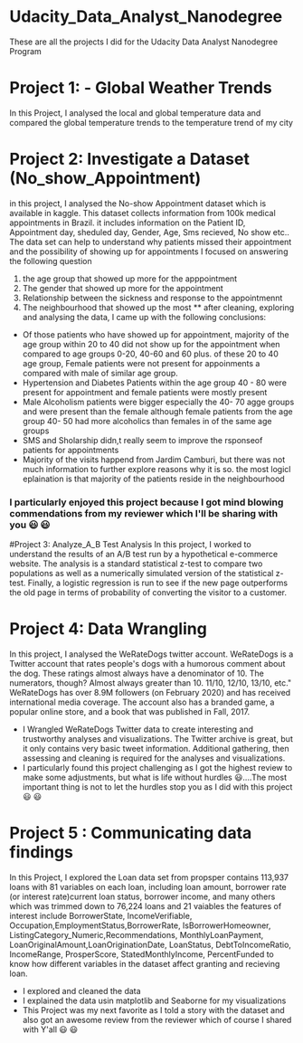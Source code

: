 # Udacity_Data_Analyst_Nanodegree
These are all the projects I did for the Udacity Data Analyst Nanodegree Program

# Project 1: - Global Weather Trends
In this Project, I analysed the local and global temperature data and compared the global temperature trends to the temperature trend of my city

# Project 2: Investigate a Dataset (No_show_Appointment)
in this project, I analysed the No-show Appointment dataset which is available in kaggle. This dataset collects information from 100k medical appointments in Brazil. it includes information on the Patient ID, Appointment day, sheduled day, Gender, Age, Sms recieved, No show etc.. The data set can help to understand why patients missed their appointment and the possibility of showing up for appointments I focused on answering the following question

1. the age group that showed up more for the apppointment
2. The gender that showed up more for the appointment
3. Relationship between the sickness and response to the appointmennt
4. The neighbourhood that showed up the most
** after cleaning, exploring and analysing the data, I came up with the following conclusions:
- Of those patients who have showed up for appointment, majority of the age group within 20 to 40 did not show up for the appointment when compared to age groups 0-20, 40-60 and 60 plus. of these 20 to 40 age group, Female patients were not present for appoinments a compared with male of similar age group.
- Hypertension and Diabetes Patients within the age group 40 - 80 were present for appointment and female patients were mostly present
- Male Alcoholism patients were bigger especially the 40- 70 agge groups and were present than the female although female patients from the age group 40- 50 had more alcoholics than females in of the same age groups
- SMS and Sholarship didn,t really seem to improve the rsponseof patients for appointments
- Majority of the visits happend from Jardim Camburi, but there was not much information to further explore reasons why it is so. the most logicl eplaination is that majority of the patients reside in the neighbourhood
### I particularly enjoyed this project because I got mind blowing commendations from my reviewer which I'll be sharing with you 😃 😃

#Project 3: Analyze_A_B Test Analysis
In this project, I worked to understand the results of an A/B test run by a hypothetical e-commerce website. The analysis is a standard statistical z-test to compare two populations as well as a numerically simulated version of the statistical z-test. Finally, a logistic regression is run to see if the new page outperforms the old page in terms of probability of converting the visitor to a customer.
# Project 4: Data Wrangling
 In this project, I analysed the WeRateDogs twitter account. WeRateDogs is a Twitter account that rates people's dogs with a humorous comment about the dog. These ratings almost always have a denominator of 10. The numerators, though? Almost always greater than 10. 11/10, 12/10, 13/10, etc." WeRateDogs has over 8.9M followers (on February 2020) and has received international media coverage. The account also has a branded game, a popular online store, and a book that was published in Fall, 2017.
- I Wrangled WeRateDogs Twitter data to create interesting and trustworthy analyses and visualizations. The Twitter archive is great, but it only contains very basic tweet information. Additional gathering, then assessing and cleaning is required for the analyses and visualizations.
- I particularly found this project challenging as I got the highest review to make some adjustments, but what is life without hurdles 😃....The most important thing is not to let the hurdles stop you as I did with this project 😃 😃

# Project 5 : Communicating data findings
In this Project, I explored the Loan data set from propsper contains 113,937 loans with 81 variables on each loan, including loan amount, borrower rate (or interest rate)current loan status, borrower income, and many others which was trimmed down to 76,224 loans and 21 vaiables the features of interest include BorrowerState, IncomeVerifiable, Occupation,EmploymentStatus,BorrowerRate, IsBorrowerHomeowner, ListingCategory_Numeric,Recommendations, MonthlyLoanPayment, LoanOriginalAmount,LoanOriginationDate, LoanStatus, DebtToIncomeRatio, IncomeRange, ProsperScore, StatedMonthlyIncome, PercentFunded to know how  different variables in the dataset affect granting and recieving loan.
- I explored and cleaned the data
- I explained the data usin matplotlib and Seaborne for my visualizations
- This Project was my next favorite as I told a story with the dataset and also got an awesome review from the reviewer which of course I shared with Y'all 😃 😃
